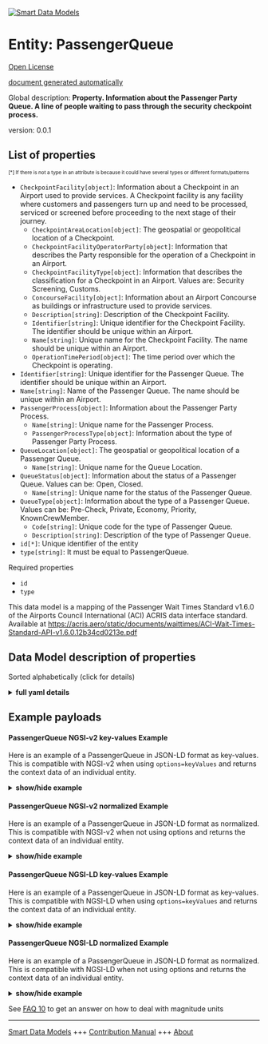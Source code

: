 <!-- 10-Header -->  
[![Smart Data Models](https://smartdatamodels.org/wp-content/uploads/2022/01/SmartDataModels_logo.png "Logo")](https://smartdatamodels.org)  
Entity: PassengerQueue  
======================<!-- /10-Header -->  
<!-- 15-License -->  
[Open License](https://github.com/smart-data-models//dataModel.ACRIS/blob/master/PassengerQueue/LICENSE.md)  
[document generated automatically](https://docs.google.com/presentation/d/e/2PACX-1vTs-Ng5dIAwkg91oTTUdt8ua7woBXhPnwavZ0FxgR8BsAI_Ek3C5q97Nd94HS8KhP-r_quD4H0fgyt3/pub?start=false&loop=false&delayms=3000#slide=id.gb715ace035_0_60)  
<!-- /15-License -->  
<!-- 20-Description -->  
Global description: **Property. Information about the Passenger Party Queue. A line of people waiting to pass through the security checkpoint process.**  
version: 0.0.1  
<!-- /20-Description -->  
<!-- 30-PropertiesList -->  

## List of properties  

<sup><sub>[*] If there is not a type in an attribute is because it could have several types or different formats/patterns</sub></sup>  
- `CheckpointFacility[object]`: Information about a Checkpoint in an Airport used to provide services. A Checkpoint facility is any facility where customers and passengers turn up and need to be processed, serviced or screened before proceeding to the next stage of their journey.   	- `CheckpointAreaLocation[object]`: The geospatial or geopolitical location of a Checkpoint.    
	- `CheckpointFacilityOperatorParty[object]`: Information that describes the Party responsible for the operation of a Checkpoint in an Airport.    
	- `CheckpointFacilityType[object]`: Information that describes the classification for a Checkpoint in an Airport. Values are: Security Screening, Customs.    
	- `ConcourseFacility[object]`: Information about an Airport Concourse as buildings or infrastructure used to provide services.    
	- `Description[string]`: Description of the Checkpoint Facility.    
	- `Identifier[string]`: Unique identifier for the Checkpoint Facility. The identifier should be unique within an Airport.    
	- `Name[string]`: Unique name for the Checkpoint Facility. The name should be unique within an Airport.    
	- `OperationTimePeriod[object]`: The time period over which the Checkpoint is operating.    
- `Identifier[string]`: Unique identifier for the Passenger Queue. The identifier should be unique within an Airport.  - `Name[string]`: Name of the Passenger Queue. The name should be unique within an Airport.  - `PassengerProcess[object]`: Information about the Passenger Party Process.  	- `Name[string]`: Unique name for the Passenger Process.    
	- `PassengerProcessType[object]`: Information about the type of Passenger Party Process.    
- `QueueLocation[object]`: The geospatial or geopolitical location of a Passenger Queue.  	- `Name[string]`: Unique name for the Queue Location.    
- `QueueStatus[object]`: Information about the status of a Passenger Queue. Values can be: Open, Closed.  	- `Name[string]`: Unique name for the status of the Passenger Queue.    
- `QueueType[object]`: Information about the type of a Passenger Queue. Values can be: Pre-Check, Private, Economy, Priority, KnownCrewMember.  	- `Code[string]`: Unique code for the type of Passenger Queue.    
	- `Description[string]`: Description of the type of Passenger Queue.    
- `id[*]`: Unique identifier of the entity  - `type[string]`: It must be equal to PassengerQueue.  <!-- /30-PropertiesList -->  
<!-- 35-RequiredProperties -->  
Required properties  
- `id`  - `type`  <!-- /35-RequiredProperties -->  
<!-- 40-RequiredProperties -->  
This data model is a mapping of the Passenger Wait Times Standard v1.6.0 of the Airports Council International (ACI) ACRIS data interface standard. Available at https://acris.aero/static/documents/waittimes/ACI-Wait-Times-Standard-API-v1.6.0.12b34cd0213e.pdf  
<!-- /40-RequiredProperties -->  
<!-- 50-DataModelHeader -->  
## Data Model description of properties  
Sorted alphabetically (click for details)  
<!-- /50-DataModelHeader -->  
<!-- 60-ModelYaml -->  
<details><summary><strong>full yaml details</strong></summary>    
```yaml  
PassengerQueue:    
  description: Property. Information about the Passenger Party Queue. A line of people waiting to pass through the security checkpoint process.    
  properties:    
    CheckpointFacility:    
      description: 'Information about a Checkpoint in an Airport used to provide services. A Checkpoint facility is any facility where customers and passengers turn up and need to be processed, serviced or screened before proceeding to the next stage of their journey. '    
      properties:    
        CheckpointAreaLocation:    
          description: The geospatial or geopolitical location of a Checkpoint.    
          properties:    
            AirportElevation:    
              description: 'The height of an Airport, above sea level.'    
              properties:    
                AirportElevationUnitOfMeasurement:    
                  description: The unit of measure of the height of an Airport above sea level (FT for foot or M for metre).    
                  properties:    
                    Name:    
                      description: The name of the unit of measure for an Airport elevation above sea level.    
                      type: string    
                      x-ngsi:    
                        type: Property    
                  type: object    
                  x-ngsi:    
                    type: Property    
                Name:    
                  description: The name of an Airport elevation above sea level.    
                  type: string    
                  x-ngsi:    
                    type: Property    
                Value:    
                  description: The value of an Airport elevation above sea level.    
                  type: number    
                  x-ngsi:    
                    type: Property    
              type: object    
              x-ngsi:    
                type: Property    
            Latitude:    
              description: Coordinate of the latitude of the checkpoint area location.    
              type: number    
              x-ngsi:    
                type: Property    
            Longitude:    
              description: Coordinate of the longitude of the checkpoint area location.    
              type: number    
              x-ngsi:    
                type: Property    
            Name:    
              description: Unique name for geospatial or geopolitical location of a Checkpoint Area Location.    
              type: string    
              x-ngsi:    
                type: Property    
            Srid:    
              description: 'A Spatial Reference System Identifier (SRID), to identify the spatial coordinate system definitions'    
              type: number    
              x-ngsi:    
                type: Property    
            ZoneAreaLocation:    
              description: The geospatial or geopolitical location of a Queuing Zone in a Terminal.    
              properties:    
                Name:    
                  description: Unique name for the Zone Area Location.    
                  type: string    
                  x-ngsi:    
                    type: Property    
                TerminalAreaLocation:    
                  description: The geospatial or geopolitical location of an Airport Terminal building.    
                  properties:    
                    AirportLocation:    
                      description: The geospatial or geopolitical location of an Airport.    
                      properties:    
                        Latitude:    
                        Longitude:    
                        Name:    
                        Srid:    
                      type: object    
                      x-ngsi:    
                        type: Property    
                    Name:    
                      description: Unique name for the Terminal Area Location.    
                      type: string    
                      x-ngsi:    
                        type: Property    
                  type: object    
                  x-ngsi:    
                    type: Property    
              type: object    
              x-ngsi:    
                type: Property    
          type: object    
          x-ngsi:    
            type: Property    
        CheckpointFacilityOperatorParty:    
          description: Information that describes the Party responsible for the operation of a Checkpoint in an Airport.    
          properties:    
            Name:    
              description: Unique name of the Operator Party for the Checkpoint Facility.    
              type: string    
              x-ngsi:    
                type: Property    
          type: object    
          x-ngsi:    
            type: Property    
        CheckpointFacilityType:    
          description: 'Information that describes the classification for a Checkpoint in an Airport. Values are: Security Screening, Customs.'    
          properties:    
            Code:    
              description: Unique code for the Checkpoint Facility Type.    
              type: string    
              x-ngsi:    
                type: Property    
            Description:    
              description: Description of the Checkpoint Facility Type.    
              type: string    
              x-ngsi:    
                type: Property    
          type: object    
          x-ngsi:    
            type: Property    
        ConcourseFacility:    
          description: Information about an Airport Concourse as buildings or infrastructure used to provide services.    
          properties:    
            Identifier:    
              description: Unique identifier for the Concourse Facility.    
              type: string    
              x-ngsi:    
                type: Property    
            Name:    
              description: Unique name for the Concourse Facility.    
              type: string    
              x-ngsi:    
                type: Property    
            TerminalFacility:    
              description: Information about an Airport Terminal as buildings or infrastructure used to provide services.    
              properties:    
                AirportFacility:    
                  description: Information about an Airport as buildings or infrastructure used to provide services.    
                  properties:    
                    IataCode:    
                      description: Three character IATA code for the Airport.    
                      type: string    
                      x-ngsi:    
                        type: Property    
                    IcaoCode:    
                      description: Four character ICAO code for the Airport.    
                      type: string    
                      x-ngsi:    
                        type: Property    
                    Name:    
                      description: Common name of the Airport.    
                      type: string    
                      x-ngsi:    
                        type: Property    
                  type: object    
                  x-ngsi:    
                    type: Property    
                Identifier:    
                  description: Unique identifier for the Terminal Facility.    
                  type: string    
                  x-ngsi:    
                    type: Property    
                Name:    
                  description: Unique name for the Terminal Facility.    
                  type: string    
                  x-ngsi:    
                    type: Property    
              type: object    
              x-ngsi:    
                type: Property    
          type: object    
          x-ngsi:    
            type: Property    
        Description:    
          description: Description of the Checkpoint Facility.    
          type: string    
          x-ngsi:    
            type: Property    
        Identifier:    
          description: Unique identifier for the Checkpoint Facility. The identifier should be unique within an Airport.    
          type: string    
          x-ngsi:    
            type: Property    
        Name:    
          description: Unique name for the Checkpoint Facility. The name should be unique within an Airport.    
          type: string    
          x-ngsi:    
            type: Property    
        OperationTimePeriod:    
          description: The time period over which the Checkpoint is operating.    
          properties:    
            ClosingTime:    
              description: 'The date and time from when the Checkpoint Facility is closed. Date time should be UTC, compliant with ISO 8601 format (e.g. 2023-04-20T11:54:59Z)'    
              type: string    
              x-ngsi:    
                type: Property    
            OpeningTime:    
              description: 'The date and time from when the Checkpoint Facility is open. Date time should be UTC, compliant with ISO 8601 format (e.g. 2023-04-20T11:54:59Z)'    
              type: string    
              x-ngsi:    
                type: Property    
          type: object    
          x-ngsi:    
            type: Property    
      type: object    
      x-ngsi:    
        type: Property    
    Identifier:    
      description: Unique identifier for the Passenger Queue. The identifier should be unique within an Airport.    
      type: string    
      x-ngsi:    
        type: Property    
    Name:    
      description: Name of the Passenger Queue. The name should be unique within an Airport.    
      type: string    
      x-ngsi:    
        type: Property    
    PassengerProcess:    
      description: Information about the Passenger Party Process.    
      properties:    
        Name:    
          description: Unique name for the Passenger Process.    
          type: string    
          x-ngsi:    
            type: Property    
        PassengerProcessType:    
          description: Information about the type of Passenger Party Process.    
          properties:    
            Code:    
              description: Unique code for the type of Passenger Party Process.    
              type: string    
              x-ngsi:    
                type: Property    
            Description:    
              description: Description of the type of Passenger Party Process.    
              type: string    
              x-ngsi:    
                type: Property    
          type: object    
          x-ngsi:    
            type: Property    
      type: object    
      x-ngsi:    
        type: Property    
    QueueLocation:    
      description: The geospatial or geopolitical location of a Passenger Queue.    
      properties:    
        Name:    
          description: Unique name for the Queue Location.    
          type: string    
          x-ngsi:    
            type: Property    
      type: object    
      x-ngsi:    
        type: Property    
    QueueStatus:    
      description: 'Information about the status of a Passenger Queue. Values can be: Open, Closed.'    
      properties:    
        Name:    
          description: Unique name for the status of the Passenger Queue.    
          type: string    
          x-ngsi:    
            type: Property    
      type: object    
      x-ngsi:    
        type: Property    
    QueueType:    
      description: 'Information about the type of a Passenger Queue. Values can be: Pre-Check, Private, Economy, Priority, KnownCrewMember.'    
      properties:    
        Code:    
          description: Unique code for the type of Passenger Queue.    
          type: string    
          x-ngsi:    
            type: Property    
        Description:    
          description: Description of the type of Passenger Queue.    
          type: string    
          x-ngsi:    
            type: Property    
      type: object    
      x-ngsi:    
        type: Property    
    id:    
      anyOf:    
        - description: Identifier format of any NGSI entity    
          maxLength: 256    
          minLength: 1    
          pattern: ^[\w\-\.\{\}\$\+\*\[\]`|~^@!,:\\]+$    
          type: string    
          x-ngsi:    
            type: Property    
        - description: Identifier format of any NGSI entity    
          format: uri    
          type: string    
          x-ngsi:    
            type: Property    
      description: Unique identifier of the entity    
      x-ngsi:    
        type: Property    
    type:    
      description: It must be equal to PassengerQueue.    
      enum:    
        - PassengerQueue    
      type: string    
      x-ngsi:    
        type: Property    
  required:    
    - id    
    - type    
  type: object    
  x-derived-from: https://acris.aero/static/documents/waittimes/ACI-Wait-Times-API-Specification-v1.6.0.1c4ec122da9a.yaml    
  x-disclaimer: 'Redistribution and use in source and binary forms, with or without modification, are permitted  provided that the license conditions are met. Copyleft (c) 2022 Contributors to Smart Data Models Program'    
  x-license-url: https://github.com/smart-data-models/dataModel.ACRIS/blob/master/PassengerQueue/LICENSE.md    
  x-model-schema: https://smart-data-models.github.io/dataModel.ACRIS/PassengerQueue/schema.json    
  x-model-tags: ACRIS    
  x-version: 0.0.1    
```  
</details>    
<!-- /60-ModelYaml -->  
<!-- 70-MiddleNotes -->  
<!-- /70-MiddleNotes -->  
<!-- 80-Examples -->  
## Example payloads    
#### PassengerQueue NGSI-v2 key-values Example    
Here is an example of a PassengerQueue in JSON-LD format as key-values. This is compatible with NGSI-v2 when  using `options=keyValues` and returns the context data of an individual entity.  
<details><summary><strong>show/hide example</strong></summary>    
```json  
{  
  "id": "urn:ngsi-ld:QueueMeasurement:id:IEQX:79193255",  
  "type": "QueueMeasurement",  
  "Occupancy": 58,  
  "ProjectedWaitTime": 544.4,  
  "Throughput": 384,  
  "WaitTime": 645.9,  
  "MeasurementDevice": {  
    "Name": "",  
    "MeasurementDeviceLocation": {  
      "Name": ""  
    }  
  },  
  "MeasurementTimePeriod": {  
    "EndTime": "2023-03-22T18:59:02Z"  
  },  
  "PassengerQueue": {  
    "Identifier": "1",  
    "Name": "1",  
    "CheckpointFacility": {  
      "Description": "",  
      "Identifier": "1bdaec90-7a42-11e7-bb31-be2e44b06b34",  
      "Name": "Checkpoint B",  
      "CheckpointAreaLocation": {  
        "Latitude": 43.02,  
        "longitude": 3.08  
      },  
      "CheckpointFacilityOperatorParty": {  
        "Name": ""  
      },  
      "CheckpointFacilityType": {  
        "Code": "",  
        "Description": ""  
      },  
      "ConcourseFacility": {  
        "Identifier": "BA/B",  
        "Name": "Boarding Area B",  
        "TerminalFacility": {  
          "Identifier": "T1",  
          "Name": "Terminal 1",  
          "AirportFacility": {  
            "IataCode": "SFO",  
            "IcaoCode": "KSFO",  
            "Name": "San Francisco InternationalAirport"  
          }  
        }  
      },  
      "OperationTimePeriod": {  
        "ClosingTime": "",  
        "OpeningTime": ""  
      }  
    },  
    "PassengerProcess": {  
      "Name": "",  
      "PassengerProcessType": {  
        "Code": "",  
        "Description": ""  
      }  
    },  
    "QueueLocation": {  
      "Name": ""  
    },  
    "QueueStatus": {  
      "Name": ""  
    },  
    "QueueType": {  
      "Code": "",  
      "Description": ""  
    }  
  }  
}  
```  
</details>  
#### PassengerQueue NGSI-v2 normalized Example    
Here is an example of a PassengerQueue in JSON-LD format as normalized. This is compatible with NGSI-v2 when not using options and returns the context data of an individual entity.  
<details><summary><strong>show/hide example</strong></summary>    
```json  
{  
    "id": "urn:ngsi-ld:PassengerQueue:id:CFYG:74194684",  
    "type": "PassengerQueue",  
    "Identifier": {  
        "type": "Text",  
        "value": "1"  
    },  
    "Name": {  
        "type": "Text",  
        "value": "1"  
    },  
    "CheckpointFacility": {  
        "type": "StructuredValue",  
        "value": {  
            "Description": "",  
            "Identifier": "1bdaec90-7a42-11e7-bb31-be2e44b06b34",  
            "Name": "Checkpoint B",  
            "CheckpointAreaLocation": {  
                "Latitude": 40.42,  
                "Longitude": 3.708,  
                "Name": "",  
                "Srid": 0,  
                "AirportElevation": {  
                    "Name": "",  
                    "Value": 3.6,  
                    "AirportElevationUnitOfMeasurement": {  
                        "Name": "Meters"  
                    }  
                },  
                "ZoneAreaLocation": {  
                    "Name": "",  
                    "TerminalAreaLocation": {  
                        "Name": "",  
                        "AirportLocation": {  
                            "Latitude": 40.42,  
                            "Longitude": 3.708,  
                            "Name": "Barajas",  
                            "Srid": 0  
                        }  
                    }  
                }  
            },  
            "CheckpointFacilityOperatorParty": {  
                "Name": ""  
            },  
            "CheckpointFacilityType": {  
                "Code": "",  
                "Description": ""  
            },  
            "ConcourseFacility": {  
                "Identifier": "BA/B",  
                "Name": "Boarding area B",  
                "TerminalFacility": {  
                    "Identifier": "T1",  
                    "Name": "Terminal 1",  
                    "AirportFacility": {  
                        "IataCode": "SFO",  
                        "IcaoCode": "KSFO",  
                        "Name": "San Francisco Internationl Airport"  
                    }  
                }  
            },  
            "OperationTimePeriod": {  
                "ClosingTime": "",  
                "OpeningTime": ""  
            }  
        }  
    },  
    "PassengerProcess": {  
        "type": "StructuredValue",  
        "value": {  
            "Name": "",  
            "PassengerProcessType": {  
                "Code": "",  
                "Description": ""  
            }  
        }  
    },  
    "QueueLocation": {  
        "type": "StructuredValue",  
        "value": {  
            "Name": ""  
        }  
    },  
    "QueueStatus": {  
        "type": "StructuredValue",  
        "value": {  
            "Name": ""  
        }  
    },  
    "QueueType": {  
        "type": "StructuredValue",  
        "value": {  
            "Code": "",  
            "Description": ""  
        }  
    }  
}  
```  
</details>  
#### PassengerQueue NGSI-LD key-values Example    
Here is an example of a PassengerQueue in JSON-LD format as key-values. This is compatible with NGSI-LD when  using `options=keyValues` and returns the context data of an individual entity.  
<details><summary><strong>show/hide example</strong></summary>    
```json  
{  
  "id": "urn:ngsi-ld:PassengerQueue:id:DLSH:49883369",  
  "type": "PassengerQueue",  
  "Identifier": "1",  
  "Name": "1",  
  "CheckpointFacility": {  
    "Description": "",  
    "Identifier": "1bdaec90-7a42-11e7-bb31-be2e44b06b34",  
    "Name": "Checkpoint B",  
    "CheckpointAreaLocation": {  
      "Latitude": 40.42,  
      "Longitude": 3.08,  
      "Name": "",  
      "$rid": 0  
    },  
    "CheckpointFacilityOperatorParty": {  
      "Name": ""  
    },  
    "CheckpointFacilityType": {  
      "Code": "",  
      "Description": ""  
    },  
    "ConcourseFacility": {  
      "Identifier": "BA/B",  
      "Name": "Boarding Area B",  
      "TerminalFacility": {  
        "Identifier": "T1",  
        "Name": "Terminal 1",  
        "AirportFacility": {  
          "IataCode": "SFO",  
          "IcaoCode": "KSFO",  
          "Name": "San Francisco International Airport"  
        }  
      }  
    },  
    "OperationTimePeriod": {  
      "ClosingTime": "",  
      "OpeningTime": ""  
    }  
  },  
  "PassengerProcess": {  
    "Name": "",  
    "PassengerProcessType": {  
      "Code": "",  
      "Description": ""  
    }  
  },  
  "QueueLocation": {  
    "Name":""  
  },  
  "QueueStatus": {  
    "Name":""  
  },  
  "QueueType": {  
    "Code": "",  
    "Description": ""  
  },  
    "@context": [  
        "https://raw.githubusercontent.com/smart-data-models/dataModel.ACRIS/master/context.jsonld"  
    ]  
}  
```  
</details>  
#### PassengerQueue NGSI-LD normalized Example    
Here is an example of a PassengerQueue in JSON-LD format as normalized. This is compatible with NGSI-LD when not using options and returns the context data of an individual entity.  
<details><summary><strong>show/hide example</strong></summary>    
```json  
{  
    "id": "urn:ngsi-ld:PassengerQueue:id:CFYG:74194684",  
    "type": "PassengerQueue",  
    "Identifier": {  
        "type": "Property",  
        "value": "1"  
    },  
    "Name": {  
        "type": "Property",  
        "value": "1"  
    },  
    "CheckpointFacility": {  
        "type": "Property",  
        "value": {  
            "Description": "",  
            "Identifier": "1bdaec90-7a42-11e7-bb31-be2e44b06b34",  
            "Name": "Checkpoint B",  
            "CheckpointAreaLocation": {  
                "Latitude": 40.42,  
                "Longitude": 3.708,  
                "Name": "",  
                "Srid": 0,  
                "AirportElevation": {  
                    "Name": "",  
                    "Value": 3.6,  
                    "AirportElevationUnitOfMeasurement": {  
                        "Name": "Meters"  
                    }  
                },  
                "ZoneAreaLocation": {  
                    "Name": "",  
                    "TerminalAreaLocation": {  
                        "Name": "",  
                        "AirportLocation": {  
                            "Latitude": 40.42,  
                            "Longitude": 3.708,  
                            "Name": "Barajas",  
                            "Srid": 0  
                        }  
                    }  
                }  
            },  
            "CheckpointFacilityOperatorParty": {  
                "Name": ""  
            },  
            "CheckpointFacilityType": {  
                "Code": "",  
                "Description": ""  
            },  
            "ConcourseFacility": {  
                "Identifier": "BA/B",  
                "Name": "Boarding area B",  
                "TerminalFacility": {  
                    "Identifier": "T1",  
                    "Name": "Terminal 1",  
                    "AirportFacility": {  
                        "IataCode": "SFO",  
                        "IcaoCode": "KSFO",  
                        "Name": "San Francisco Internationl Airport"  
                    }  
                }  
            },  
            "OperationTimePeriod": {  
                "ClosingTime": "",  
                "OpeningTime": ""  
            }  
        }  
    },  
    "PassengerProcess": {  
        "type": "Property",  
        "value": {  
            "Name": "",  
            "PassengerProcessType": {  
                "Code": "",  
                "Description": ""  
            }  
        }  
    },  
    "QueueLocation": {  
        "type": "Property",  
        "value": {  
            "Name": ""  
        }  
    },  
    "QueueStatus": {  
        "type": "Property",  
        "value": {  
            "Name": ""  
        }  
    },  
    "QueueType": {  
        "type": "Property",  
        "value": {  
            "Code": "",  
            "Description": ""  
        }  
    },  
    "@context": [  
        "https://raw.githubusercontent.com/smart-data-models/dataModel.ACRIS/master/context.jsonld"  
    ]  
}  
```  
</details><!-- /80-Examples -->  
<!-- 90-FooterNotes -->  
<!-- /90-FooterNotes -->  
<!-- 95-Units -->  
See [FAQ 10](https://smartdatamodels.org/index.php/faqs/) to get an answer on how to deal with magnitude units  
<!-- /95-Units -->  
<!-- 97-LastFooter -->  
---  
[Smart Data Models](https://smartdatamodels.org) +++ [Contribution Manual](https://bit.ly/contribution_manual) +++ [About](https://bit.ly/Introduction_SDM)<!-- /97-LastFooter -->  
